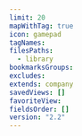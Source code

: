```yaml
---
limit: 20
mapWithTag: true
icon: gamepad
tagNames: 
filesPaths:
  - library
bookmarksGroups: 
excludes: 
extends: company
savedViews: []
favoriteView: 
fieldsOrder: []
version: "2.2"
---
```


